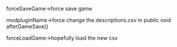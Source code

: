forceSaveGame->force save game

modpluginName->force change the descriptions.csv in public void afterGameSave()

forceLoadGame->hopefully load the new csv
